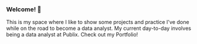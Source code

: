 ### Welcome! 👋

This is my space where I like to show some projects and practice I've done while on the road to become a data analyst. My current day-to-day involves being a data analyst at Publix. Check out my Portfolio!

